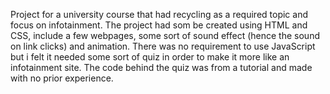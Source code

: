 Project for a university course that had recycling as a required topic and focus on infotainment. The project had som be created using HTML and CSS, include a few webpages, some sort of sound effect (hence the sound on link clicks) and animation. There was no requirement to use JavaScript but i felt it needed some sort of quiz in order to make it more like an infotainment site. The code behind the quiz was from a tutorial and made with no prior experience. 
